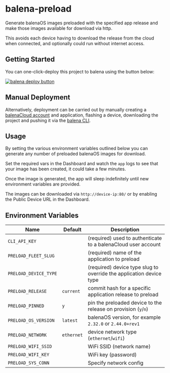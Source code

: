 # balena-preload

Generate balenaOS images preloaded with the specified app release and
make those images available for download via http.

This avoids each device having to download the release from the cloud
when connected, and optionally could run without internet access.

## Getting Started

You can one-click-deploy this project to balena using the button below:

[![balena deploy button](https://www.balena.io/deploy.svg)](https://dashboard.balena-cloud.com/deploy?repoUrl=https://github.com/balena-io-playground/balena-preload)

## Manual Deployment

Alternatively, deployment can be carried out by manually creating a [balenaCloud account](https://dashboard.balena-cloud.com) and application,
flashing a device, downloading the project and pushing it via the [balena CLI](https://github.com/balena-io/balena-cli).

## Usage

By setting the various environment variables outlined below you can
generate any number of preloaded balenaOS images for download.

Set the required vars in the Dashboard and watch the `app` logs to
see that your image has been created, it could take a few minutes.

Once the image is generated, the app will sleep indefinitely until new
environment variables are provided.

The images can be downloaded via `http://device-ip:80/` or by enabling
the Public Device URL in the Dashboard.

## Environment Variables

| Name                  | Default    | Description                                                         |
| --------------------- | ---------- | ------------------------------------------------------------------- |
| `CLI_API_KEY`         |            | (required) used to authenticate to a balenaCloud user account       |
| `PRELOAD_FLEET_SLUG`  |            | (required) name of the application to preload                       |
| `PRELOAD_DEVICE_TYPE` |            | (required) device type slug to override the application device type |
| `PRELOAD_RELEASE`     | `current`  | commit hash for a specific application release to preload           |
| `PRELOAD_PINNED`      | `y`        | pin the preloaded device to the release on provision (`y`/`n`)      |
| `PRELOAD_OS_VERSION`  | `latest`   | balenaOS version, for example `2.32.0` or `2.44.0+rev1`             |
| `PRELOAD_NETWORK`     | `ethernet` | device network type (`ethernet`/`wifi`)                             |
| `PRELOAD_WIFI_SSID`   |            | WiFi SSID (network name)                                            |
| `PRELOAD_WIFI_KEY`    |            | WiFi key (password)                                                 |
| `PRELOAD_SYS_CONN`    |            | Specify network config                                              |

